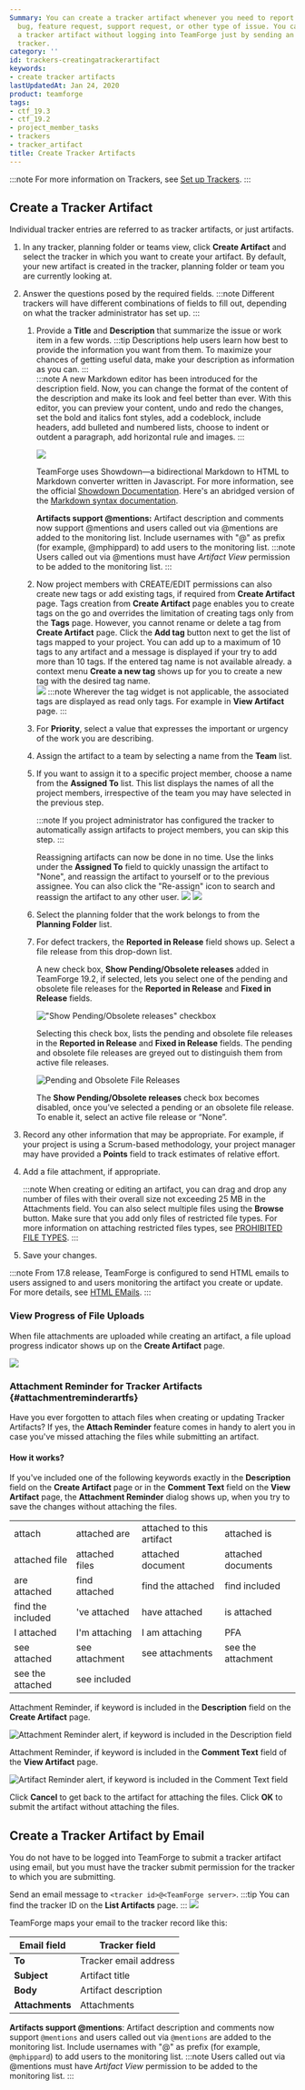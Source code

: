```yaml
---
Summary: You can create a tracker artifact whenever you need to report and track a
  bug, feature request, support request, or other type of issue. You can also create
  a tracker artifact without logging into TeamForge just by sending an email to the
  tracker.
category: ''
id: trackers-creatingatrackerartifact
keywords:
- create tracker artifacts
lastUpdatedAt: Jan 24, 2020
product: teamforge
tags:
- ctf_19.3
- ctf_19.2
- project_member_tasks
- trackers
- tracker_artifact
title: Create Tracker Artifacts
---
```



:::note
For more information on Trackers, see [Set up Trackers](./trackers-creatingatracker).
:::

## Create a Tracker Artifact
Individual tracker entries are referred to as tracker artifacts, or just artifacts.

1. In any tracker, planning folder or teams view, click **Create Artifact** and select the tracker in which you want to create your artifact. By default, your new artifact is created in the tracker, planning folder or team you are currently looking at.
2. Answer the questions posed by the required fields.
   :::note
   Different trackers will have different combinations of fields to fill out, depending on what the tracker administrator has set up.
   :::
   1. Provide a **Title** and **Description** that summarize the issue or work item in a few words.
      :::tip
      Descriptions help users learn how best to provide the information you want from them. To maximize your chances of getting useful data, make your description as information as you can.
      :::  
      :::note
      A new Markdown editor has been introduced for the description field. Now, you can change the format of the content of the description and make its look and feel better than ever. With this editor, you can preview your content, undo and redo the changes, set the bold and italics font styles, add a codeblock, include headers, add bulleted and numbered lists, choose to indent or outdent a paragraph, add horizontal rule and images.
      :::

       ![](/docs/assets/images/richtexteditor.png)

       TeamForge uses Showdown—a bidirectional Markdown to HTML to Markdown converter written in Javascript. For more information, see the official [Showdown Documentation](https://github.com/showdownjs/showdown/wiki). Here's an abridged version of the [Markdown syntax documentation](https://sourceforge.net/p/teamforge/wiki/markdown_syntax/).

      **Artifacts support @mentions:** Artifact description and comments now support @mentions and users called out via @mentions are added to the monitoring list. Include usernames with "@" as prefix (for example, @mphippard) to add users to the monitoring list.
        :::note
        Users called out via @mentions must have _Artifact View_ permission to be added to the monitoring list.
        :::

   2. Now project members with CREATE/EDIT permissions can also create new tags or add existing tags, if required from **Create Artifact** page. Tags creation from **Create Artifact** page enables you to create tags on the go and overrides the limitation of creating tags only from the **Tags** page. However, you cannot rename or delete a tag from **Create Artifact** page. Click the **Add tag** button next to get the list of tags mapped to your project. You can add up to a maximum of 10 tags to any artifact and a message is displayed if your try to add more than 10 tags. If the entered tag name is not available already. a context menu **Create a new tag** shows up for you to create a new tag with the desired tag name.  
       ![](/docs/assets/images/17-4-maptags.png)
       :::note
       Wherever the tag widget is not applicable, the associated tags are displayed as read only tags. For example in **View Artifact** page.
       :::
   3. For **Priority**, select a value that expresses the important or urgency of the work you are describing.
   4. Assign the artifact to a team by selecting a name from the **Team** list.
   5. If you want to assign it to a specific project member, choose a name from the **Assigned To** list. This list displays the names of all the project members, irrespective of the team you may have selected in the previous step.
      
      :::note
      If you project administrator has configured the tracker to automatically assign artifacts to project members, you can skip this step.
      ::: 

       Reassigning artifacts can now be done in no time. Use the links under the **Assigned To** field to quickly unassign the artifact to "None", and reassign the artifact to yourself or to the previous assignee. You can also click the "Re-assign" icon to search and reassign the artifact to any other user.
       ![](/docs/assets/images/assignedto1.png)
       ![](/docs/assets/images/assignedto2.png)

   6. Select the planning folder that the work belongs to from the **Planning Folder** list.

   7. For defect trackers, the **Reported in Release** field shows up. Select a file release from this drop-down list.

      A new check box, **Show Pending/Obsolete releases** added in TeamForge 19.2, if selected, lets you select one of the pending and obsolete file releases for the **Reported in Release** and **Fixed in Release** fields. 
         
      ![\"Show Pending/Obsolete releases\" checkbox](/docs/assets/images/show-pending-obsolete-file-release-2.png)

      Selecting this check box, lists the pending and obsolete file releases in the **Reported in Release** and **Fixed in Release** fields. The pending and obsolete file releases are greyed out to distinguish them from active file releases.

      ![Pending and Obsolete File Releases](/docs/assets/images/pending-obsolete-file-releases.png)

      The **Show Pending/Obsolete releases** check box becomes disabled, once you’ve selected a pending or an obsolete file release. To enable it, select an active file release or “None”.

3. Record any other information that may be appropriate. For example, if your project is using a Scrum-based methodology, your project manager may have provided a **Points** field to track estimates of relative effort.
4. Add a file attachment, if appropriate.

   :::note
   When creating or editing an artifact, you can drag and drop any number of files with their overall size not exceeding 25 MB in the Attachments field. You can also select multiple files using the **Browse** button. Make sure that you add only files of restricted file types. For more information on attaching restricted files types, see [PROHIBITED FILE TYPES](./siteadmin-configuresiteviaui).
   :::

5. Save your changes.

:::note
From 17.8 release, TeamForge is configured to send HTML emails to users assigned to and users monitoring the artifact you create or update. For more details, see [HTML EMails](./html-emails).
:::

### View Progress of File Uploads

When file attachments are uploaded while creating an artifact, a file upload progress indicator shows up on the **Create Artifact** page.

![](/docs/assets/images/file-upload-progress-bar.png)

<!--artf390604 - TeamForge 19.3-->
### Attachment Reminder for Tracker Artifacts {#attachmentreminderartfs}

Have you ever forgotten to attach files when creating or updating Tracker Artifacts? If yes, the **Attach Reminder** feature comes in handy to alert you in case you've missed attaching the files while submitting an artifact. 

#### How it works?

If you've included one of the following keywords exactly in the **Description** field on the **Create Artifact** page or in the **Comment Text** field on the **View Artifact** page, the **Attachment Reminder** dialog shows up, when you try to save the changes without attaching the files.

<table>
  <tr>
    <td>attach</td>
    <td>attached are</td>
    <td>attached to this artifact</td>
    <td>attached is</td>
  </tr>
  <tr>
    <td>attached file</td>
    <td>attached files</td>
    <td>attached document</td>
    <td>attached documents</td>
  </tr>
  <tr>
    <td>are attached</td>
    <td>find attached</td>
    <td>find the attached</td>
    <td>find included</td>    
  </tr> 
  <tr>
    <td>find the included</td>
      <td>'ve attached</td>
    <td>have attached</td>
    <td>is attached</td>
  </tr>
  <tr>
    <td>I attached</td>
    <td>I'm attaching</td>
    <td>I am attaching</td>
      <td>PFA</td>
  </tr>
  <tr>
    <td>see attached</td>
    <td>see attachment</td>
    <td>see attachments</td>
    <td>see the attachment</td>
  </tr>
  <tr>
    <td>see the attached</td>
        <td>see included</td>
        <td></td>
        <td></td>
    </tr>
</table>

Attachment Reminder, if keyword is included in the **Description** field on the **Create Artifact** page.

![Attachment Reminder alert, if keyword is included in the Description field](/docs/assets/images/attachment-reminder-for-description.png)

Attachment Reminder, if keyword is included in the **Comment Text** field of the **View Artifact** page.

![Artifact Reminder alert, if keyword is included in the Comment Text field](/docs/assets/images/attachment-reminder-for-comments.png)

Click **Cancel** to get back to the artifact for attaching the files. Click **OK** to submit the artifact without attaching the files.
<!--artf390604 - TeamForge 19.3-->

## Create a Tracker Artifact by Email
You do not have to be logged into TeamForge to submit a tracker artifact using email, but you must have the tracker submit permission for the tracker to which you are submitting.

Send an email message to `<tracker id>@<TeamForge server>`. 
:::tip
You can find the tracker ID on the **List Artifacts** page.
:::
![](/docs/assets/images/17-4-trackerid.png)

TeamForge maps your email to the tracker record like this:

| Email field | Tracker field |
|-------------|---------------|
| **To** | Tracker email address | 
| **Subject** | Artifact title |
| **Body** | Artifact description |
| **Attachments** | Attachments |

**Artifacts support @mentions**: Artifact description and comments now support `@mentions` and users called out via `@mentions` are added to the monitoring list. Include usernames with "@" as prefix (for example, `@mphippard`) to add users to the monitoring list.
:::note
Users called out via @mentions must have _Artifact View_ permission to be added to the monitoring list.
:::

